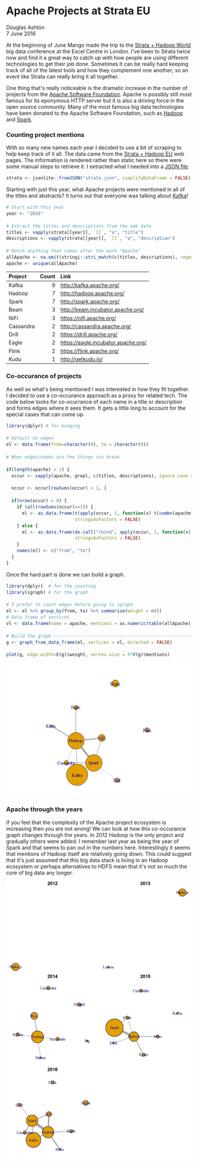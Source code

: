 # Apache Projects at Strata EU
Douglas Ashton  
7 June 2016  



At the beginning of June Mango made the trip to the [Strata + Hadoop World](http://strataconf.com/) big data conference at the Excel Centre in London. I've been to Strata twice now and find it a great way to catch up with how people are using different technologies to get their job done. Sometimes it can be really hard keeping track of all of the latest tools and how they complement one another; so an event like Strata can really bring it all together.

One thing that's really noticeable is the dramatic increase in the number of projects from the [Apache Software Foundation](http://www.apache.org). Apache is possibly still most famous for its eponymous HTTP server but it is also a driving force in the open source community. Many of the most famous big data technologies have been donated to the Apache Software Foundation, such as [Hadoop](http://hadoop.apache.org/) and [Spark](http://spark.apache.org/).

### Counting project mentions

With so many new names each year I decided to use a bit of scraping to help keep track of it all. The data came from the [Strata + Hadoop EU](http://conferences.oreilly.com/strata/hadoop-big-data-eu) web pages. The information is rendered rather than static here so there were some manual steps to retrieve it. I extracted what I needed into a [JSON file](https://raw.githubusercontent.com/dougmet/stratawords/master/strata.json).



```r
strata <- jsonlite::fromJSON("strata.json", simplifyDataFrame = FALSE)
```

Starting with just this year, what Apache projects were mentioned in all of the titles and abstracts? It turns out that everyone was talking about [Kafka](http://kafka.apache.org/)!


```r
# Start with this year
year <- "2016"

# Extract the titles and descriptions from the web data
titles <- vapply(strata[[year]], `[[`, "a", "title")
descriptions <- vapply(strata[[year]], `[[`, "a", "description")

# Match anything that comes after the work "Apache"
allApache <- na.omit(stringi::stri_match(c(titles, descriptions), regex = "[Aa]pache (\\w+)"))[,2]
apache <- unique(allApache)
```


|Project   | Count|Link                                                                                  |
|:---------|-----:|:-------------------------------------------------------------------------------------|
|Kafka     |     9|<a href="http://kafka.apache.org/">http://kafka.apache.org/</a>                       |
|Hadoop    |     7|<a href="http://hadoop.apache.org/">http://hadoop.apache.org/</a>                     |
|Spark     |     7|<a href="http://spark.apache.org/">http://spark.apache.org/</a>                       |
|Beam      |     3|<a href="http://beam.incubator.apache.org/">http://beam.incubator.apache.org/</a>     |
|NiFi      |     3|<a href="https://nifi.apache.org/">https://nifi.apache.org/</a>                       |
|Cassandra |     2|<a href="http://cassandra.apache.org/">http://cassandra.apache.org/</a>               |
|Drill     |     2|<a href="https://drill.apache.org/">https://drill.apache.org/</a>                     |
|Eagle     |     2|<a href="https://eagle.incubator.apache.org/">https://eagle.incubator.apache.org/</a> |
|Flink     |     2|<a href="https://flink.apache.org/">https://flink.apache.org/</a>                     |
|Kudu      |     1|<a href="http://getkudu.io/">http://getkudu.io/</a>                                   |

### Co-occurance of projects

As well as what's being mentioned I was interested in how they fit together. I decided to use a co-occurance approach as a proxy for related tech. The code below looks for co-ocurrance of each name in a title or description and forms edges where it sees them. It gets a little long to account for the special cases that can come up.



```r
library(dplyr) # for munging

# Default no edges
el <- data.frame(from=character(0), to = character(0))

# When edges/nodes are few things can break

if(length(apache) > 1) {
  occur <- sapply(apache, grepl, c(titles, descriptions), ignore.case = TRUE)
  
  occur <- occur[rowSums(occur) > 1, ]
  
  if(nrow(occur) > 0) {
    if (all(rowSums(occur)==2)) {
      el <- as.data.frame(t(apply(occur, 1, function(x) t(combn(apache[x], 2)))),
                          stringsAsFactors = FALSE)
    } else {
      el <- as.data.frame(do.call("rbind", apply(occur, 1, function(x) t(combn(apache[x], 2)))),
                          stringsAsFactors = FALSE)
    }
    names(el) <- c("from", "to")
  }
}
```

Once the hard part is done we can build a graph.


```r
library(dplyr)  # for the counting
library(igraph) # for the graph

# I prefer to count edges before going to igraph
el <- el %>% group_by(from, to) %>% summarise(weight = n())
# Data frame of vertices
vl <- data.frame(name = apache, mentions = as.numeric(table(allApache)[apache]))

# Build the graph ---------------------------------------------------------
g <- graph_from_data_frame(el, vertices = vl, directed = FALSE)

plot(g, edge.width=E(g)$weight, vertex.size = 5*V(g)$mentions)
```

![](README_files/figure-html/makeGraph-1.png)<!-- -->

### Apache through the years

If you feel that the complexity of the Apache project ecosystem is increasing then you are not wrong! We can look at how this co-occurance graph changes through the years. In 2012 Hadoop is the only project and gradually others were added. I remember last year as being the year of Spark and that seems to pan out in the numbers here. Interestingly it seems that mentions of Hadoop itself are relatively going down. This could suggest that it's just assumed that this big data stack is living in an Hadoop ecosystem or perhaps alternatives to HDFS mean that it's not so much the core of big data any longer.

![Strata Apache Projects all years](allYears.jpg)


